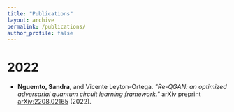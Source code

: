 ```yaml
---
title: "Publications"
layout: archive
permalink: /publications/
author_profile: false
---
```



2022
======

* **Nguemto, Sandra**, and Vicente Leyton-Ortega. *"Re-QGAN: an optimized adversarial quantum circuit learning framework."* arXiv preprint [arXiv:2208.02165](https://arxiv.org/abs/2208.02165) (2022).
